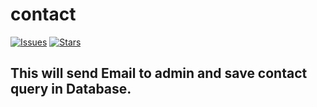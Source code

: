 # contact

[![Issues](https://img.shields.io/github/issues/tapang786/contact)](https://github.com/tapang786/contact/issues)
[![Stars](https://img.shields.io/github/stars/tapang786/contact)](https://github.com/tapang786/contact/stargazers)

## This will send Email to admin and save contact query in Database.

